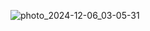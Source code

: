 ![photo_2024-12-06_03-05-31](https://github.com/user-attachments/assets/7bec3777-b33a-403e-810d-a622dbdccd50)
